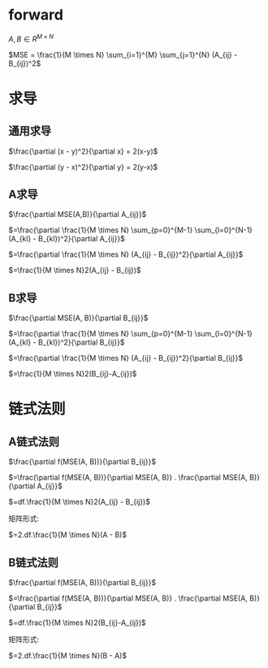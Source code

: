 
# forward

$A,B \in {R}^{M \times N}$

$MSE = \frac{1}{M \times N} \sum_{i=1}^{M} \sum_{j=1}^{N} (A_{ij} - B_{ij})^2$

# 求导
## 通用求导

$\frac{\partial (x - y)^2}{\partial x} = 2(x-y)$

$\frac{\partial (y - x)^2}{\partial y} = 2(y-x)$

## A求导

$\frac{\partial MSE(A,B)}{\partial A_{ij}}$

$=\frac{\partial \frac{1}{M \times N} \sum_{p=0}^{M-1} \sum_{l=0}^{N-1} (A_{kl} - B_{kl})^2}{\partial A_{ij}}$

$=\frac{\partial \frac{1}{M \times N} (A_{ij} - B_{ij})^2}{\partial A_{ij}}$

$=\frac{1}{M \times N}2(A_{ij} - B_{ij})$

## B求导

$\frac{\partial MSE(A, B)}{\partial B_{ij}}$

$=\frac{\partial \frac{1}{M \times N} \sum_{p=0}^{M-1} \sum_{l=0}^{N-1} (A_{kl} - B_{kl})^2}{\partial B_{ij}}$

$=\frac{\partial \frac{1}{M \times N} (A_{ij} - B_{ij})^2}{\partial B_{ij}}$

$=\frac{1}{M \times N}2(B_{ij}-A_{ij})$

# 链式法则

## A链式法则

$\frac{\partial f(MSE(A, B))}{\partial B_{ij}}$

$=\frac{\partial f(MSE(A, B))}{\partial MSE(A, B)} . \frac{\partial MSE(A, B)}{\partial A_{ij}}$

$=df.\frac{1}{M \times N}2(A_{ij} - B_{ij})$

矩阵形式:

$=2.df.\frac{1}{M \times N}(A - B)$


## B链式法则

$\frac{\partial f(MSE(A, B))}{\partial B_{ij}}$

$=\frac{\partial f(MSE(A, B))}{\partial MSE(A, B)} . \frac{\partial MSE(A, B)}{\partial B_{ij}}$

$=df.\frac{1}{M \times N}2(B_{ij}-A_{ij})$

矩阵形式:

$=2.df.\frac{1}{M \times N}(B - A)$

